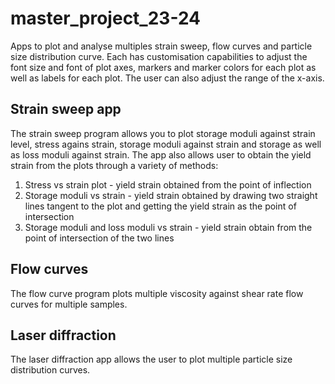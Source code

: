 # master_project_23-24
Apps to plot and analyse multiples strain sweep, flow curves and particle size distribution curve. Each has customisation capabilities to adjust the font size and font of plot axes, markers and marker colors for each plot as well as labels for each plot. The user can also adjust the range of the x-axis. 

## Strain sweep app
The strain sweep program allows you to plot storage moduli against strain level, stress agains strain, storage moduli against strain and storage as well as loss moduli against strain. The app also allows user to obtain the yield strain from the plots through a variety of methods:
1. Stress vs strain plot - yield strain obtained from the point of inflection
2. Storage moduli vs strain - yield strain obtained by drawing two straight lines tangent to the plot and getting the yield strain as the point of intersection
3. Storage moduli and loss moduli vs strain - yield strain obtain from the point of intersection of the two lines

## Flow curves 
The flow curve program plots multiple viscosity against shear rate flow curves for multiple samples.  

## Laser diffraction 
The laser diffraction app allows the user to plot multiple particle size distribution curves. 
